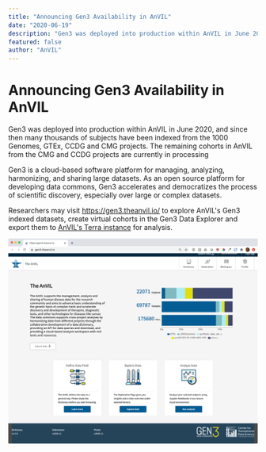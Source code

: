 ```yaml
---
title: "Announcing Gen3 Availability in AnVIL"
date: "2020-06-19"
description: "Gen3 was deployed into production within AnVIL in June 2020, and since then many thousands of subjects have been indexed from the 1000 Genomes, GTEx, CCDG and CMG projects."
featured: false
author: "AnVIL"
---
```

# Announcing Gen3 Availability in AnVIL

Gen3 was deployed into production within AnVIL in June 2020, and since then many thousands of subjects have been indexed from the 1000 Genomes, GTEx, CCDG and CMG projects. The remaining cohorts in AnVIL from the CMG and CCDG projects are currently in processing

Gen3 is a cloud-based software platform for managing, analyzing, harmonizing, and sharing large datasets. As an open source platform for developing data commons, Gen3 accelerates and democratizes the process of scientific discovery, especially over large or complex datasets.

Researchers may visit https://gen3.theanvil.io/ to explore AnVIL's Gen3 indexed datasets, create virtual cohorts in the Gen3 Data Explorer and export them to [AnVIL's Terra instance](https://anvil.terra.bio/#workspaces) for analysis. 

![Gen3](./_images/gen3-noshadow.png)